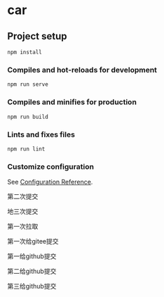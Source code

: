 # car

## Project setup
```
npm install
```

### Compiles and hot-reloads for development
```
npm run serve
```

### Compiles and minifies for production
```
npm run build
```

### Lints and fixes files
```
npm run lint
```

### Customize configuration
See [Configuration Reference](https://cli.vuejs.org/config/).

第二次提交

地三次提交

第一次拉取

第一次给gitee提交

第一给github提交

第二给github提交

第三给github提交
